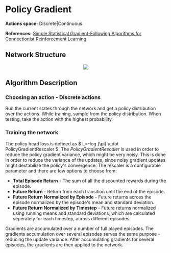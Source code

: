 # Policy Gradient

**Actions space:** Discrete|Continuous

**References:** [Simple Statistical Gradient-Following Algorithms for Connectionist Reinforcement Learning](http://www-anw.cs.umass.edu/~barto/courses/cs687/williams92simple.pdf)

## Network Structure

<p style="text-align: center;">

<img src="..\..\design_imgs\pg.png">

</p>

## Algorithm Description
### Choosing an action - Discrete actions
Run the current states through the network and get a policy distribution over the actions. While training, sample from the policy distribution. When testing, take the action with the highest probability. 

### Training the network
The policy head loss is defined as $ L=-log (\pi) \cdot  PolicyGradientRescaler $. The $PolicyGradientRescaler$ is used in order to reduce the policy gradient variance, which might be very noisy. This is done in order to reduce the variance of the updates, since noisy gradient updates might destabilize the policy's convergence. The rescaler is a configurable parameter and there are few options to choose from:	
* **Total Episode Return** - The sum of all the discounted rewards during the episode.
* **Future Return** - Return from each transition until the end of the episode.
* **Future Return Normalized by Episode** - Future returns across the episode normalized by the episode's mean and standard deviation.
* **Future Return Normalized by Timestep** - Future returns normalized using running means and standard deviations, which are calculated seperately for each timestep, across different episodes. 

Gradients are accumulated over a number of full played episodes. The gradients accumulation over several episodes serves the same purpose - reducing the update variance. After accumulating gradients for several episodes, the gradients are then applied to the network. 


